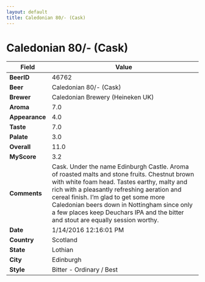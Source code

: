 ```yaml
---
layout: default
title: Caledonian 80/- (Cask)
---
```


# Caledonian 80/- (Cask)

| Field         | Value     |
|---------------|-----------|
| **BeerID** | 46762 |
| **Beer** | Caledonian 80/- (Cask) |
| **Brewer** | Caledonian Brewery (Heineken UK) |
| **Aroma** | 7.0 |
| **Appearance** | 4.0 |
| **Taste** | 7.0 |
| **Palate** | 3.0 |
| **Overall** | 11.0 |
| **MyScore** | 3.2 |
| **Comments** | Cask. Under the name Edinburgh Castle. Aroma of roasted malts and stone fruits. Chestnut brown with white foam head. Tastes earthy, malty and rich with a pleasantly refreshing aeration and cereal finish. I’m glad to get some more Caledonian beers down in Nottingham since only a few places keep Deuchars IPA and the bitter and stout are equally session worthy. |
| **Date** | 1/14/2016 12:16:01 PM |
| **Country** | Scotland |
| **State** | Lothian |
| **City** | Edinburgh |
| **Style** | Bitter - Ordinary / Best |
